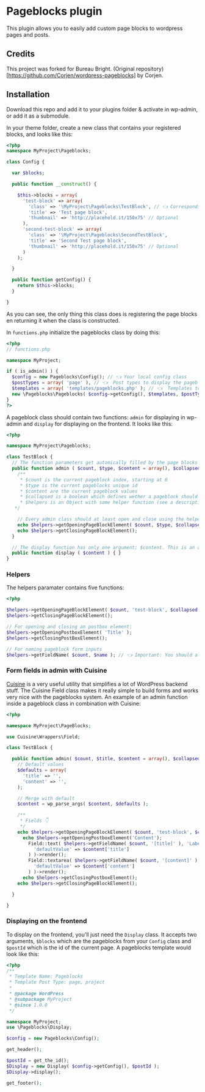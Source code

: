 # Pageblocks plugin

This plugin allows you to easily add custom page blocks to wordpress pages and
posts.

## Credits

This project was forked for Bureau Bright. (Original repository)[https://github.com/Corjen/wordpress-pageblocks] by Corjen.

## Installation

Download this repo and add it to your plugins folder & activate in wp-admin, or
add it as a submodule.

In your theme folder, create a new class that contains your registered blocks,
and looks like this:

```php
<?php
namespace MyProject\Pageblocks;

class Config {

  var $blocks;

  public function __construct() {

    $this->blocks = array(
      'test-block' => array(
        'class' => '\MyProject\Pageblocks\TestBlock', // 👈 Corresponding to your namespace and class name
        'title' => 'Test page block',
        'thumbnail' => 'http://placehold.it/150x75' // Optional
      ),
      'second-test-block' => array(
        'class' => '\MyProject\Pageblocks\SecondTestBlock',
        'title' => 'Second Test page block',
        'thumbnail' => 'http://placehold.it/150x75' // Optional
      )
    );

  }

  public function getConfig() {
    return $this->blocks;
  }

}
```

As you can see, the only thing this class does is registering the page blocks en
returning it when the class is constructed.

In `functions.php` initialize the pageblocks class by doing this:

```php
<?php
// functions.php

namespace MyProject;

if ( is_admin() ) {
  $config = new Pageblocks\Config(); // 👈 Your local config class
  $postTypes = array( 'page' ), // 👈  Post types to display the pageblocks form on
  $templates = array( 'templates/pageblocks.php' ); // 👈  Templates to display the pageblocks form on (optional!)
  new \Pageblocks\Pageblocks( $config->getConfig(), $templates, $postTypes );
}
?>
```

A pageblock class should contain two functions: `admin` for displaying in
wp-admin and `display` for displaying on the frontend. It looks like this:

```php
<?php

namespace MyProject\Pageblocks;

class TestBlock {
  // The function parameters get automically filled by the page blocks system
  public function admin ( $count, $type, $content = array(), $collapsed = false, $helpers ) {
    /**
     * $count is the current pageblock index, starting at 0
     * $type is the current pageblocks unique id
     * $content are the current pageblock values
     * $collapsed is a boolean which defines wether a pageblock should be closed or not
     * $helpers is an Object with some helper function (see a description below)
   */

    // Every admin class should at least open and close using the helper object, this ensures the right UI get's loaded
    echo $helpers->getOpeningPageBlockElement( $count, $type, $collapsed );
    echo $helpers->getClosingPageBlockElement();
  }

  // The display function has only one argument; $content. This is an array with the form values.
  public function display ( $content ) { }
}
```

### Helpers

The helpers paramater contains five functions:

```php
<?php

$helpers->getOpeningPageBlockElement( $count, 'test-block', $collapsed );
$helpers->getClosingPageBlockElement();

// For opening and closing an postbox element:
$helpers->getOpeningPostboxElement( 'Title' );
$helpers->getClosingPostBoxElement();

// For naming pageblock form inputs
$helpers->getFieldName( $count, $name ); // 👈 Important: You should alwasys wrap the name in brackets like [title], you can also use it as an associtive array like [button][url]
```

### Form fields in admin with Cuisine

[Cuisine](http://docs.get-cuisine.cooking/core/) is a very useful utility that
simplifies a lot of WordPress backend stuff. The Cuisine Field class makes it
really simple to build forms and works very nice with the pageblocks system. An
example of an admin function inside a pageblock class in combination with
Cuisine:

```php
<?php

namespace MyProject\PageBlocks;

use Cuisine\Wrappers\Field;

class TestBlock {

  public function admin( $count, $title, $content = array(), $collapsed = false, $helpers ) {
    // Default values
    $defaults = array(
      'title' => '',
      'content' => '',
    );

    // Merge with default
    $content = wp_parse_args( $content, $defaults );

    /**
     * Fields 👇
     */
    echo $helpers->getOpeningPageBlockElement( $count, 'test-block', $collapsed );
      echo $helpers->getOpeningPostboxElement('Content');
        Field::text( $helpers->getFieldName( $count, '[title]' ), 'Label', array(
          'defaultValue' => $content['title']
        ) )->render();
        Field::textarea( $helpers->getFieldName( $count, '[content]' ), 'Content', array(
          'defaultValue' => $content['content']
        ) )->render();
      echo $helpers->getClosingPostboxElement();
    echo $helpers->getClosingPageBlockElement();

  }

}
```

### Displaying on the frontend

To display on the frontend, you'll just need the `Display` class. It accepts two
arguments, `$blocks` which are the pageblocks from your `Config` class and
`$postId` which is the id of the current page. A pageblocks template would look
like this:

```php
<?php
/**
 * Template Name: Pageblocks
 * Template Post Type: page, project
 *
 * @package WordPress
 * @subpackage MyProject
 * @since 1.0.0
 */

namespace MyProject;
use \Pageblocks\Display;

$config = new Pageblocks\Config();

get_header();

$postId = get_the_id();
$Display = new Display( $config->getConfig(), $postId );
$Display->display();

get_footer();
```
